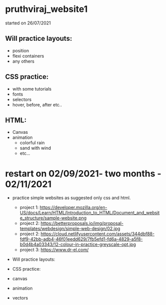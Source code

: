 # pruthviraj_website1

started on 26/07/2021

## Will practice layouts:
  - position
  - flexi containers
  - any others
## CSS practice:
  - with some tutorials
  - fonts
  - selectors
  - hover, before, after etc..
## HTML:
  - Canvas
  - animation
      - colorful rain
      - sand with wind
      - etc...

# restart on 02/09/2021- two months - 02/11/2021
  - practice simple websites as suggested only css and html.
      - project 1: https://developer.mozilla.org/en-US/docs/Learn/HTML/Introduction_to_HTML/Document_and_website_structure/sample-website.png
      - project 2: https://betterproposals.io/img/proposal-templates/webdesign/simple-web-design/02.jpg
      - project 2: https://cloud.netlifyusercontent.com/assets/344dbf88-fdf9-42bb-adb4-46f01eedd629/7fb5efd1-fd6a-4829-a5f8-b0d4b4a03343/12-colour-in-practice-greyscale-opt.jpg
      - project 3: https://www.dr-el.com/

  - Will practice layouts:
  - CSS practice:
  - canvas
  - animation
  - vectors
